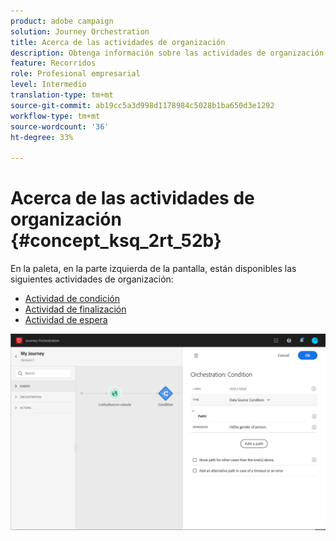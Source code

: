 ```yaml
---
product: adobe campaign
solution: Journey Orchestration
title: Acerca de las actividades de organización
description: Obtenga información sobre las actividades de organización
feature: Recorridos
role: Profesional empresarial
level: Intermedio
translation-type: tm+mt
source-git-commit: ab19cc5a3d998d1178984c5028b1ba650d3e1292
workflow-type: tm+mt
source-wordcount: '36'
ht-degree: 33%

---
```



# Acerca de las actividades de organización {#concept_ksq_2rt_52b}

En la paleta, en la parte izquierda de la pantalla, están disponibles las siguientes actividades de organización:

* [Actividad de condición](../building-journeys/condition-activity.md)
* [Actividad de finalización](../building-journeys/end-activity.md)
* [Actividad de espera](../building-journeys/wait-activity.md)

![](../assets/journey49.png)
